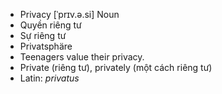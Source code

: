 - Privacy [ˈprɪv.ə.si] Noun  
- Quyền riêng tư  
- Sự riêng tư  
- Privatsphäre  
- Teenagers value their privacy.  
- Private (riêng tư), privately (một cách riêng tư)  
- Latin: *privatus*